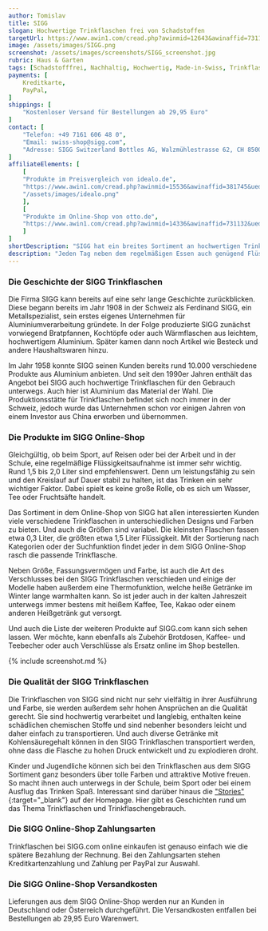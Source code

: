 ```yaml
---
author: Tomislav
title: SIGG
slogan: Hochwertige Trinkflaschen frei von Schadstoffen
targetUrl: https://www.awin1.com/cread.php?awinmid=12643&awinaffid=731132
image: /assets/images/SIGG.png
screenshot: /assets/images/screenshots/SIGG_screenshot.jpg
rubric: Haus & Garten
tags: [Schadstofffrei, Nachhaltig, Hochwertig, Made-in-Swiss, Trinkflaschen]
payments: [
    Kreditkarte,
    PayPal,
]
shippings: [
    "Kostenloser Versand für Bestellungen ab 29,95 Euro"
]
contact: [
    "Telefon: +49 7161 606 48 0",
    "Email: swiss-shop@sigg.com",
    "Adresse: SIGG Switzerland Bottles AG, Walzmühlestrasse 62, CH 8500 Frauenfeld"
]
affiliateElements: [
    [
    "Produkte im Preisvergleich von idealo.de", 
    "https://www.awin1.com/cread.php?awinmid=15536&awinaffid=381745&ued=https%3A%2F%2Fwww.idealo.de%2Fpreisvergleich%2FMainSearchProductCategory.html%3Fq%3DSIGG", 
    "/assets/images/idealo.png"
    ],
    [
    "Produkte im Online-Shop von otto.de", 
    "https://www.awin1.com/cread.php?awinmid=14336&awinaffid=731132&ued=https%3A%2F%2Fwww.otto.de%2Fsuche%2FSIGG%2F"
    ]
]
shortDescription: "SIGG hat ein breites Sortiment an hochwertigen Trinkflaschen in unterschiedlichen Farben und Formen sowie aus verschiedenen Materialien und ohne Schadstoffe."
description: "Jeden Tag neben dem regelmäßigen Essen auch genügend Flüssigkeit zu sich zu nehmen, ist in jedem Lebensalter wichtig. Und besonders unterwegs auf Reisen, beim Sport, bei der Arbeit oder in der Schule beziehungsweise in der Universität, ist es besonders praktisch, eine Trinkflasche mit dabei zu haben. Eine große Auswahl an praktischen Trinkflaschen gibt es im SIGG Online-Shop."
---
```


### Die Geschichte der SIGG Trinkflaschen

Die Firma SIGG kann bereits auf eine sehr lange Geschichte zurückblicken. Diese begann bereits im Jahr 1908 in der Schweiz als Ferdinand SIGG, ein Metallspezialist, sein erstes eigenes Unternehmen für Aluminiumverarbeitung gründete. In der Folge produzierte SIGG zunächst vorwiegend Bratpfannen, Kochtöpfe oder auch Wärmflaschen aus leichtem, hochwertigem Aluminium. Später kamen dann noch Artikel wie Besteck und andere Haushaltswaren hinzu.

Im Jahr 1958 konnte SIGG seinen Kunden bereits rund 10.000 verschiedene Produkte aus Aluminium anbieten. Und seit den 1990er Jahren enthält das Angebot bei SIGG auch hochwertige Trinkflaschen für den Gebrauch unterwegs. Auch hier ist Aluminium das Material der Wahl. Die Produktionsstätte für Trinkflaschen befindet sich noch immer in der Schweiz, jedoch wurde das Unternehmen schon vor einigen Jahren von einem Investor aus China erworben und übernommen.

### Die Produkte im SIGG Online-Shop

Gleichgültig, ob beim Sport, auf Reisen oder bei der Arbeit und in der Schule, eine regelmäßige Flüssigkeitsaufnahme ist immer sehr wichtig. Rund 1,5 bis 2,0 Liter sind empfehlenswert. Denn um leistungsfähig zu sein und den Kreislauf auf Dauer stabil zu halten, ist das Trinken ein sehr wichtiger Faktor. Dabei spielt es keine große Rolle, ob es sich um Wasser, Tee oder Fruchtsäfte handelt.

Das Sortiment in dem Online-Shop von SIGG hat allen interessierten Kunden viele verschiedene Trinkflaschen in unterschiedlichen Designs und Farben zu bieten. Und auch die Größen sind variabel. Die kleinsten Flaschen fassen etwa 0,3 Liter, die größten etwa 1,5 Liter Flüssigkeit. Mit der Sortierung nach Kategorien oder der Suchfunktion findet jeder in dem SIGG Online-Shop rasch die passende Trinkflasche.

Neben Größe, Fassungsvermögen und Farbe, ist auch die Art des Verschlusses bei den SIGG Trinkflaschen verschieden und einige der Modelle haben außerdem eine Thermofunktion, welche heiße Getränke im Winter lange warmhalten kann. So ist jeder auch in der kalten Jahreszeit unterwegs immer bestens mit heißem Kaffee, Tee, Kakao oder einem anderen Heißgetränk gut versorgt.

Und auch die Liste der weiteren Produkte auf SIGG.com kann sich sehen lassen. Wer möchte, kann ebenfalls als Zubehör Brotdosen, Kaffee- und Teebecher oder auch Verschlüsse als Ersatz online im Shop bestellen.

{% include screenshot.md %}

### Die Qualität der SIGG Trinkflaschen

Die Trinkflaschen von SIGG sind nicht nur sehr vielfältig in ihrer Ausführung und Farbe, sie werden außerdem sehr hohen Ansprüchen an die Qualität gerecht. Sie sind hochwertig verarbeitet und langlebig, enthalten keine schädlichen chemischen Stoffe und sind nebenher besonders leicht und daher einfach zu transportieren. Und auch diverse Getränke mit Kohlensäuregehalt können in den SIGG Trinkflaschen transportiert werden, ohne dass die Flasche zu hohen Druck entwickelt und zu explodieren droht.

Kinder und Jugendliche können sich bei den Trinkflaschen aus dem SIGG Sortiment ganz besonders über tolle Farben und attraktive Motive freuen. So macht ihnen auch unterwegs in der Schule, beim Sport oder bei einem Ausflug das Trinken Spaß. Interessant sind darüber hinaus die ["Stories"](https://sigg.com/de/stories){:target="_blank"} auf der Homepage. Hier gibt es Geschichten rund um das Thema Trinkflaschen und Trinkflaschengebrauch.

### Die SIGG Online-Shop Zahlungsarten

Trinkflaschen bei SIGG.com online einkaufen ist genauso einfach wie die spätere Bezahlung der Rechnung. Bei den Zahlungsarten stehen Kreditkartenzahlung und Zahlung per PayPal zur Auswahl.

### Die SIGG Online-Shop Versandkosten

Lieferungen aus dem SIGG Online-Shop werden nur an Kunden in Deutschland oder Österreich durchgeführt. Die Versandkosten entfallen bei Bestellungen ab 29,95 Euro Warenwert.